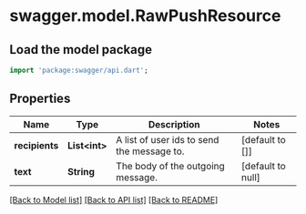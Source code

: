 # swagger.model.RawPushResource

## Load the model package
```dart
import 'package:swagger/api.dart';
```

## Properties
Name | Type | Description | Notes
------------ | ------------- | ------------- | -------------
**recipients** | **List&lt;int&gt;** | A list of user ids to send the message to. | [default to []]
**text** | **String** | The body of the outgoing message. | [default to null]

[[Back to Model list]](../README.md#documentation-for-models) [[Back to API list]](../README.md#documentation-for-api-endpoints) [[Back to README]](../README.md)


